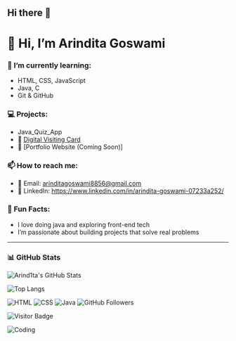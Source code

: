 ## Hi there 👋
# 👋 Hi, I’m Arindita Goswami

### 🌱 I’m currently learning:
- HTML, CSS, JavaScript
- Java, C
- Git & GitHub

### 💻 Projects:
- Java_Quiz_App
- 🔗 [Digital Visiting Card](https://github.com/Arind1ta/digital-visiting-card)
- 🔗 [Portfolio Website (Coming Soon)]

### 📫 How to reach me:
- 📧 Email: arinditagoswami8856@gmail.com
- 💼 LinkedIn: https://www.linkedin.com/in/arindita-goswami-07233a252/

### 🌟 Fun Facts:
- I love doing java and exploring front-end tech
- I’m passionate about building projects that solve real problems

---

### 📊 GitHub Stats
![Arind1ta's GitHub Stats](https://github-readme-stats.vercel.app/api?username=Arind1ta&show_icons=true&theme=tokyonight)

![Top Langs](https://github-readme-stats.vercel.app/api/top-langs/?username=Arind1ta&layout=compact&theme=tokyonight)



![HTML](https://img.shields.io/badge/HTML-5-orange?logo=html5)
![CSS](https://img.shields.io/badge/CSS-3-blue?logo=css3)
![Java](https://img.shields.io/badge/Java-Experienced-red?logo=java)
![GitHub Followers](https://img.shields.io/github/followers/Arind1ta?label=Follow&style=social)


![Visitor Badge](https://komarev.com/ghpvc/?username=Arind1ta&style=flat-square&color=blue)


![Coding](https://media.giphy.com/media/qgQUggAC3Pfv687qPC/giphy.gif)



<!--
**Arind1ta/Arind1ta** is a ✨ _special_ ✨ repository because its `README.md` (this file) appears on your GitHub profile.

Here are some ideas to get you started:

- 🔭 I’m currently working on ...
- 🌱 I’m currently learning ...
- 👯 I’m looking to collaborate on ...
- 🤔 I’m looking for help with ...
- 💬 Ask me about ...
- 📫 How to reach me: ...
- 😄 Pronouns: ...
- ⚡ Fun fact: ...
-->
